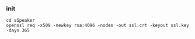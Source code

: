 
### init
```
cd sSpeaker
openssl req -x509 -newkey rsa:4096 -nodes -out ssl.crt -keyout ssl.key -days 365
```